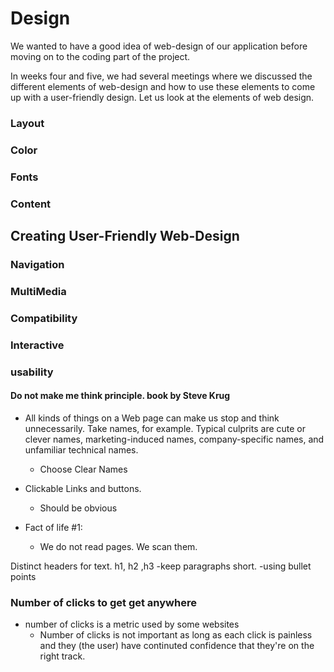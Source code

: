 # Design
We wanted to have a good idea of web-design of our application before moving on to the coding part of the project. 

In weeks four and five, we had several meetings where we discussed the different elements of web-design and how to use these elements to come up with a user-friendly design. Let us look at the elements of web design.



### Layout



### Color


### Fonts


### Content



## Creating User-Friendly Web-Design


### Navigation


### MultiMedia


### Compatibility


### Interactive



### usability 


#### Do not make me think principle. book by Steve Krug
- All kinds of things on a Web page can make us stop and think unnecessarily. Take names, for example.
Typical culprits are cute or clever names, marketing-induced names, company-specific names, and
unfamiliar technical names.
    - Choose Clear Names


- Clickable Links and buttons. 
    - Should be obvious

- Fact of life #1:
    - We do not read pages. We scan them.




    

Distinct headers for text. h1, h2 ,h3 
-keep paragraphs short.
-using bullet points


### Number of clicks to get get anywhere
- number of clicks is a metric used by some websites
    - Number of clicks is not important as long as each click is painless and they (the user) have continuted confidence that they're on the right track.